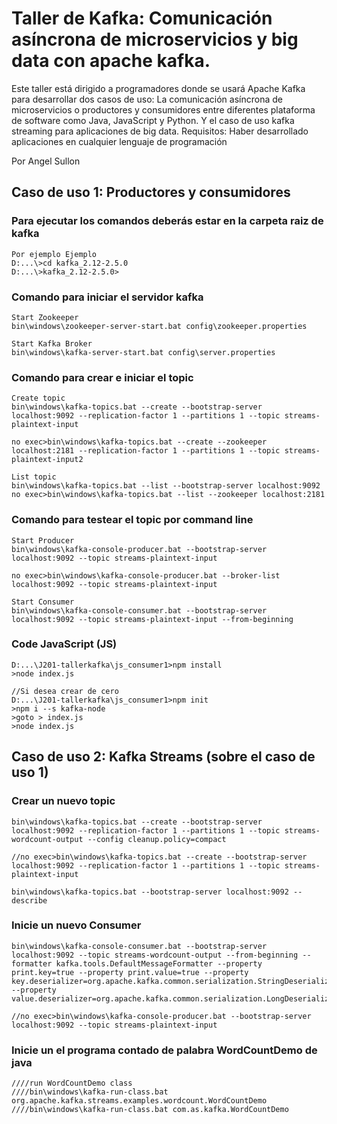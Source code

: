 # Taller de Kafka: Comunicación asíncrona de microservicios y big data con apache kafka. 
Este taller está dirigido a programadores donde se usará Apache Kafka para desarrollar dos casos de uso: La comunicación asíncrona de microservicios o productores y consumidores entre diferentes plataforma de software como Java, JavaScript y Python. Y el caso de uso kafka streaming para aplicaciones de big data.
Requisitos: Haber desarrollado aplicaciones en cualquier lenguaje de programación

Por Angel Sullon 

## Caso de uso 1: Productores y consumidores

### Para ejecutar los comandos deberás estar en la carpeta raiz de kafka
	Por ejemplo Ejemplo
	D:...\>cd kafka_2.12-2.5.0
	D:...\>kafka_2.12-2.5.0>

### Comando para iniciar el servidor kafka
	Start Zookeeper
	bin\windows\zookeeper-server-start.bat config\zookeeper.properties

	Start Kafka Broker
	bin\windows\kafka-server-start.bat config\server.properties


### Comando para crear e iniciar el topic
	Create topic
	bin\windows\kafka-topics.bat --create --bootstrap-server localhost:9092 --replication-factor 1 --partitions 1 --topic streams-plaintext-input

	no exec>bin\windows\kafka-topics.bat --create --zookeeper localhost:2181 --replication-factor 1 --partitions 1 --topic streams-plaintext-input2

	List topic	
	bin\windows\kafka-topics.bat --list --bootstrap-server localhost:9092
	no exec>bin\windows\kafka-topics.bat --list --zookeeper localhost:2181

### Comando para testear el topic por command line
	Start Producer
	bin\windows\kafka-console-producer.bat --bootstrap-server localhost:9092 --topic streams-plaintext-input

	no exec>bin\windows\kafka-console-producer.bat --broker-list localhost:9092 --topic streams-plaintext-input

	Start Consumer
	bin\windows\kafka-console-consumer.bat --bootstrap-server localhost:9092 --topic streams-plaintext-input --from-beginning

### Code JavaScript (JS)
	
	D:...\J201-tallerkafka\js_consumer1>npm install
	>node index.js

	//Si desea crear de cero	
	D:...\J201-tallerkafka\js_consumer1>npm init
	>npm i --s kafka-node
	>goto > index.js
	>node index.js




## Caso de uso 2: Kafka Streams (sobre el caso de uso 1)

### Crear un nuevo topic
	bin\windows\kafka-topics.bat --create --bootstrap-server localhost:9092 --replication-factor 1 --partitions 1 --topic streams-wordcount-output --config cleanup.policy=compact

	//no exec>bin\windows\kafka-topics.bat --create --bootstrap-server localhost:9092 --replication-factor 1 --partitions 1 --topic streams-plaintext-input

	bin\windows\kafka-topics.bat --bootstrap-server localhost:9092 --describe

### Inicie un nuevo Consumer
	bin\windows\kafka-console-consumer.bat --bootstrap-server localhost:9092 --topic streams-wordcount-output --from-beginning --formatter kafka.tools.DefaultMessageFormatter --property print.key=true --property print.value=true --property key.deserializer=org.apache.kafka.common.serialization.StringDeserializer --property value.deserializer=org.apache.kafka.common.serialization.LongDeserializer

	//no exec>bin\windows\kafka-console-producer.bat --bootstrap-server localhost:9092 --topic streams-plaintext-input

### Inicie un el programa contado de palabra WordCountDemo de java
	////run WordCountDemo class
	////bin\windows\kafka-run-class.bat org.apache.kafka.streams.examples.wordcount.WordCountDemo
	////bin\windows\kafka-run-class.bat com.as.kafka.WordCountDemo

